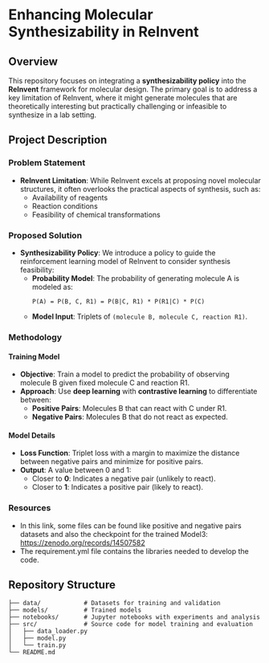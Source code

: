 # Enhancing Molecular Synthesizability in ReInvent

## Overview

This repository focuses on integrating a **synthesizability policy** into the **ReInvent** framework for molecular design. The primary goal is to address a key limitation of ReInvent, where it might generate molecules that are theoretically interesting but practically challenging or infeasible to synthesize in a lab setting.

## Project Description

### Problem Statement
- **ReInvent Limitation**: While ReInvent excels at proposing novel molecular structures, it often overlooks the practical aspects of synthesis, such as:
  - Availability of reagents
  - Reaction conditions
  - Feasibility of chemical transformations

### Proposed Solution
- **Synthesizability Policy**: We introduce a policy to guide the reinforcement learning model of ReInvent to consider synthesis feasibility:
  - **Probability Model**: The probability of generating molecule A is modeled as:
    ```plaintext
    P(A) = P(B, C, R1) = P(B|C, R1) * P(R1|C) * P(C)
    ```
  - **Model Input**: Triplets of `(molecule B, molecule C, reaction R1)`.

### Methodology

#### Training Model
- **Objective**: Train a model to predict the probability of observing molecule B given fixed molecule C and reaction R1.
- **Approach**: Use **deep learning** with **contrastive learning** to differentiate between:
  - **Positive Pairs**: Molecules B that can react with C under R1.
  - **Negative Pairs**: Molecules B that do not react as expected.

#### Model Details
- **Loss Function**: Triplet loss with a margin to maximize the distance between negative pairs and minimize for positive pairs.
- **Output**: A value between 0 and 1:
  - Closer to **0**: Indicates a negative pair (unlikely to react).
  - Closer to **1**: Indicates a positive pair (likely to react).

### Resources
- In this link, some files can be found like positive and negative pairs datasets and also the checkpoint for the trained Model3:
https://zenodo.org/records/14507582
- The requirement.yml file contains the libraries needed to develop the code.



## Repository Structure

```plaintext
├── data/            # Datasets for training and validation
├── models/          # Trained models
├── notebooks/       # Jupyter notebooks with experiments and analysis
├── src/             # Source code for model training and evaluation
│   ├── data_loader.py
│   ├── model.py
│   └── train.py
└── README.md
